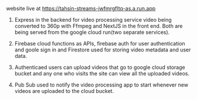 website live at https://tahsin-streams-jwfmrgfltq-as.a.run.app

1. Express in the backend for video processing service video being converted to 360p with Ffmpeg and NextJS in the front end. Both are being served from the google cloud run(two separate services).

2. Firebase cloud functions as APIs, firebase auth for user authentication and goole sign in and Firestore used for storing video metadata and user data.

3. Authenticaed users can upload videos that go to google cloud storage bucket and any one who visits the site can view all the uploaded videos.

4. Pub Sub used to notify the video processing app to start whenever new videos are uploaded to the cloud bucket.

